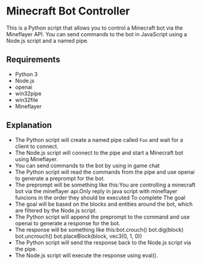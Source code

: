 # Minecraft Bot Controller

This is a Python script that allows you to control a Minecraft bot via the Mineflayer API. You can send commands to the bot in JavaScript using a Node.js script and a named pipe.

## Requirements

- Python 3
- Node.js
- openai
- win32pipe
- win32file
- Mineflayer

## Explanation
- The Python script will create a named pipe called `Foo` and wait for a client to connect.
- The Node.js script will connect to the pipe and start a Minecraft bot using Mineflayer.
- You can send commands to the bot by using in game chat
- The Python script will read the commands from the pipe and use openai to generate a preprompt for the bot.
- The preprompt will be something like this:You are controlling a minecraft bot via the mineflayer api.Only reply in java script with mineflayer funcions in the order they should be executed To complete The goal
- The goal will be based on the blocks and entities around the bot, which are filtered by the Node.js script.
- The Python script will append the preprompt to the command and use openai to generate a response for the bot.
- The response will be something like this:bot.crouch() bot.dig(block) bot.uncrouch() bot.placeBlock(block, vec3(0, 1, 0))
- The Python script will send the response back to the Node.js script via the pipe.
- The Node.js script will execute the response using eval().
